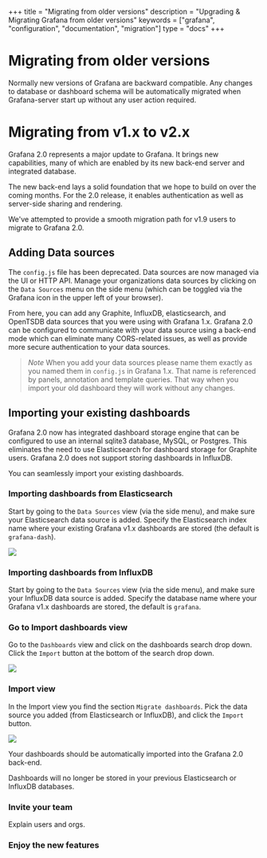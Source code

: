 +++
title = "Migrating from older versions"
description = "Upgrading & Migrating Grafana from older versions"
keywords = ["grafana", "configuration", "documentation", "migration"]
type = "docs"
+++

# Migrating from older versions

Normally new versions of Grafana are backward compatible. Any changes to database or dashboard schema will
be automatically migrated when Grafana-server start up without any user action required.

# Migrating from v1.x to v2.x

Grafana 2.0 represents a major update to Grafana. It brings new
capabilities, many of which are enabled by its new back-end server and
integrated database.

The new back-end lays a solid foundation that we hope to build on over
the coming months. For the 2.0 release, it enables authentication as
well as server-side sharing and rendering.

We've attempted to provide a smooth migration path for v1.9 users to
migrate to Grafana 2.0.

## Adding Data sources

The `config.js` file has been deprecated. Data sources are now managed via
the UI or HTTP API. Manage your organizations data sources by clicking on the `Data Sources` menu on the
side menu (which can be toggled via the Grafana icon in the upper left
of your browser).

From here, you can add any Graphite, InfluxDB, elasticsearch, and
OpenTSDB data sources that you were using with Grafana 1.x. Grafana 2.0
can be configured to communicate with your data source using a back-end
mode which can eliminate many CORS-related issues, as well as provide
more secure authentication to your data sources.

> *Note* When you add your data sources please name them exactly as you
> named them in `config.js` in Grafana 1.x. That name is referenced by
> panels, annotation and template queries. That way when you import
> your old dashboard they will work without any changes.

## Importing your existing dashboards

Grafana 2.0 now has integrated dashboard storage engine that can be
configured to use an internal sqlite3 database, MySQL, or Postgres. This
eliminates the need to use Elasticsearch for dashboard storage for
Graphite users. Grafana 2.0 does not support storing dashboards in
InfluxDB.

You can seamlessly import your existing dashboards.

### Importing dashboards from Elasticsearch

Start by going to the `Data Sources` view (via the side menu), and make
sure your Elasticsearch data source is added. Specify the Elasticsearch
index name where your existing Grafana v1.x dashboards are stored
(the default is `grafana-dash`).

![](/img/docs/v2/datasource_edit_elastic.jpg)

### Importing dashboards from InfluxDB

Start by going to the `Data Sources` view (via the side menu), and make
sure your InfluxDB data source is added. Specify the database name where
your Grafana v1.x dashboards are stored, the default is `grafana`.

### Go to Import dashboards view

Go to the `Dashboards` view and click on the dashboards search drop
down. Click the `Import` button at the bottom of the search drop down.

![](/img/docs/v2/dashboard_import.jpg)

### Import view

In the Import view you find the section `Migrate dashboards`. Pick the
data source you added (from Elasticsearch or InfluxDB), and click the
`Import` button.

![](/img/docs/v2/migrate_dashboards.jpg)

Your dashboards should be automatically imported into the Grafana 2.0
back-end.

Dashboards will no longer be stored in your previous Elasticsearch or
InfluxDB databases.

### Invite your team

Explain users and orgs.

### Enjoy the new features
